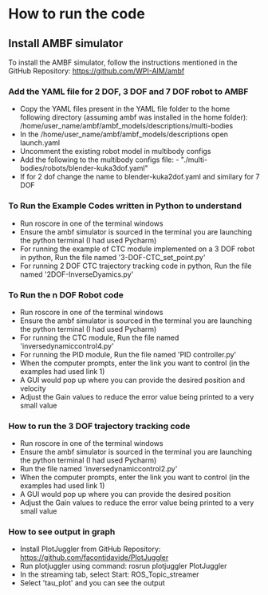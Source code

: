 # **How to run the code**
## Install AMBF simulator
To install the AMBF simulator, follow the instructions mentioned in the GitHub Repository: https://github.com/WPI-AIM/ambf

### Add the YAML file for 2 DOF, 3 DOF and 7 DOF robot to AMBF
- Copy the YAML files present in the YAML file folder to the home following directory (assuming ambf was installed in the home folder):
 /home/user_name/ambf/ambf_models/descriptions/multi-bodies
- In the /home/user_name/ambf/ambf_models/descriptions open launch.yaml
- Uncomment the existing robot model in multibody configs
- Add the following to the multibody configs file:    - "./multi-bodies/robots/blender-kuka3dof.yaml"
- If for 2 dof change the name to blender-kuka2dof.yaml and similary for 7 DOF

### To Run the Example Codes written in Python to understand
- Run roscore in one of the terminal windows
- Ensure the ambf simulator is sourced in the terminal you are launching the python terminal (I had used Pycharm)
- For running the example of CTC module implemented on a 3 DOF robot in python, Run the file named '3-DOF-CTC_set_point.py'
- For running 2 DOF CTC trajectory tracking code in python, Run the file named '2DOF-InverseDyamics.py'

### To Run the n DOF Robot code
- Run roscore in one of the terminal windows
- Ensure the ambf simulator is sourced in the terminal you are launching the python terminal (I had used Pycharm)
- For running the CTC module, Run the file named 'inversedynamiccontrol4.py'
- For running the PID module, Run the file named 'PID controller.py'
- When the computer prompts, enter the link you want to control (in the examples had used link 1)
- A GUI would pop up where you can provide the desired position and velocity
- Adjust the Gain values to reduce the error value being printed to a very small value

### How to run the 3 DOF trajectory tracking code 
- Run roscore in one of the terminal windows
- Ensure the ambf simulator is sourced in the terminal you are launching the python terminal (I had used Pycharm)
- Run the file named 'inversedynamiccontrol2.py'
- When the computer prompts, enter the link you want to control (in the examples had used link 1)
- A GUI would pop up where you can provide the desired position 
- Adjust the Gain values to reduce the error value being printed to a very small value

### How to see output in graph
- Install PlotJuggler from GitHub Repository: https://github.com/facontidavide/PlotJuggler
- Run plotjuggler using command: rosrun plotjuggler PlotJuggler 
- In the streaming tab, select Start: ROS_Topic_streamer 
- Select 'tau_plot' and you can see the output 


